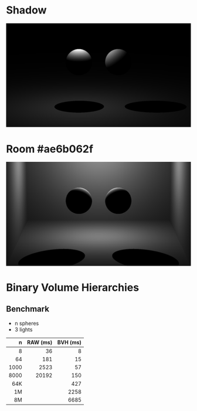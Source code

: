 # Shadow
![image.png](asset/shadow.png)

# Room #ae6b062f
![room.png](asset/room.png)

# Binary Volume Hierarchies
## Benchmark
- n spheres
- 3 lights

|    n | RAW (ms) | BVH (ms) |
|-----:|---------:|---------:|
|    8 |       36 |        8 |
|   64 |      181 |       15 |
| 1000 |     2523 |       57 |
| 8000 |    20192 |      150 |
|  64K |          |      427 |
|   1M |          |     2258 |
|   8M |          |     6685 |
